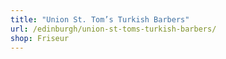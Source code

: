 ```yaml
---
title: "Union St. Tom’s Turkish Barbers"
url: /edinburgh/union-st-toms-turkish-barbers/
shop: Friseur
---
```

